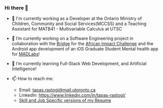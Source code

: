### Hi there 👋

<!--
**tapasrastogi2411/tapasrastogi2411** is a ✨ _special_ ✨ repository because its `README.md` (this file) appears on your GitHub profile.

Here are some ideas to get you started:


- 🎓 Third-year CS Specialist(Co-op) and Stats Major at the University of Toronto, 2023 -->
<!-- - :office: I'm currently working as a Android Mobile Lab Assistant at MADLabs at UofT -->
- 🏢 I'm currently working as a Developer at the Ontario Ministry of Children, Community and Social Services(MCCSS) and a Teaching Assistant for MATB41 - Multivariable Calculus at UTSC
- 🔭 I’m currently working on a Software Engineering project in collaboration with the [Bridge](https://www.utsc.utoronto.ca/thebridge/welcome-bridge) for the [African Impact Challenge](https://www.africanimpact.ca/the-african-impact-challenge) and the Android app development of an iOS Graduate Student Mental health app for [MADLabs](https://mobile.utoronto.ca/)!
- 🌱 I’m currently learning Full-Stack Web Development, and Artificial Intelligence!
- 📫 How to reach me: 

     - Email: tapas.rastogi@mail.utoronto.ca
     - LinkedIn: https://www.linkedin.com/in/tapas-rastogi/
     - [Skill and Job Specific versions of my Resume](https://github.com/tapasrastogi2411/Resume)
     

<!-- Will add these statistics once I have a much more robust Github profile :)

![Anurag's GitHub stats](https://github-readme-stats.vercel.app/api?username=tapasrastogi2411&count_private=true&show_icons=true&theme=dark)
           
[![Top Langs](https://github-readme-stats.vercel.app/api/top-langs/?username=tapasrastogi2411&layout=compact&theme=compact)](https://github.com/anuraghazra/github-readme-stats)

![](https://komarev.com/ghpvc/?username=tapasrastogi2411&color=green)

[![Linkedin Badge](https://img.shields.io/badge/-@tapasrastogi-blue?style=flat&logo=Linkedin&logoColor=white&link=https://www.linkedin.com/in/tapas-rastogi/)](https://www.linkedin.com/in/tapas-rastogi/)
[![Outlook Badge](https://img.shields.io/badge/-bonnie.peng-84D7FF?style=flat&logo=Microsoft-Outlook&logoColor=white&link=mailto:bonnie.peng@uwaterloo.ca)](mailto:bonnie.peng@uwaterloo.ca)

-->

